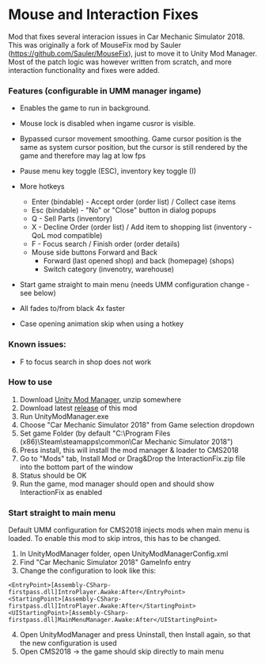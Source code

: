 # Mouse and Interaction Fixes
Mod that fixes several interacion issues in Car Mechanic Simulator 2018. 
This was originally a fork of MouseFix mod by Sauler (https://github.com/Sauler/MouseFix), just to move it to Unity Mod Manager.
Most of the patch logic was however written from scratch, and more interaction functionality and fixes were added.

### Features (configurable in UMM manager ingame)
- Enables the game to run in background.
- Mouse lock is disabled when ingame cusror is visible.
- Bypassed cursor movement smoothing. Game cursor position is the same as system cursor position, but the cursor is still rendered by the game and therefore may lag at low fps
- Pause menu key toggle (ESC), inventory key toggle (I)

- More hotkeys
    - Enter (bindable) - Accept order (order list) / Collect case items
    - Esc (bindable) - "No" or "Close" button in dialog popups
    - Q - Sell Parts (inventory)
    - X - Decline Order (order list) / Add item to shopping list (inventory - QoL mod compatible)
    - F - Focus search / Finish order (order details)
    - Mouse side buttons Forward and Back
        - Forward (last opened shop) and back (homepage) (shops)
        - Switch category (invenotry, warehouse)

- Start game straight to main menu (needs UMM configuration change - see below)
- All fades to/from black 4x faster
- Case opening animation skip when using a hotkey

### Known issues:
- F to focus search in shop does not work

### How to use
1. Download [Unity Mod Manager](https://www.nexusmods.com/site/mods/21), unzip somewhere
2. Download latest [release](https://github.com/SnakeBite94/InteractionFix/releases/latest) of this mod
3. Run UnityModManager.exe
4. Choose "Car Mechanic Simulator 2018" from Game selection dropdown
5. Set game Folder (by default "C:\Program Files (x86)\Steam\steamapps\common\Car Mechanic Simulator 2018")
6. Press install, this will install the mod manager & loader to CMS2018
7. Go to "Mods" tab, Install Mod or Drag&Drop the InteractionFix.zip file into the bottom part of the window
8. Status should be OK
9. Run the game, mod manager should open and should show InteractionFix as enabled

### Start straight to main menu 
 Default UMM configuration for CMS2018 injects mods when main menu is loaded. To enable this mod to skip intros, this has to be changed.
1. In UnityModManager folder, open UnityModManagerConfig.xml
2. Find "Car Mechanic Simulator 2018" GameInfo entry
3. Change the configuration to look like this:
```
<EntryPoint>[Assembly-CSharp-firstpass.dll]IntroPlayer.Awake:After</EntryPoint>
<StartingPoint>[Assembly-CSharp-firstpass.dll]IntroPlayer.Awake:After</StartingPoint>
<UIStartingPoint>[Assembly-CSharp-firstpass.dll]MainMenuManager.Awake:After</UIStartingPoint>
```
4. Open UnityModManager and press Uninstall, then Install again, so that the new configuration is used
5. Open CMS2018 -> the game should skip directly to main menu
